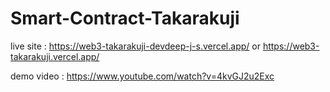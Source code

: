 # Smart-Contract-Takarakuji

live site : https://web3-takarakuji-devdeep-j-s.vercel.app/  or https://web3-takarakuji.vercel.app/

demo video : https://www.youtube.com/watch?v=4kvGJ2u2Exc
